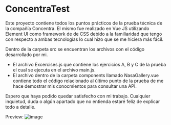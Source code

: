 # ConcentraTest

Este proyecto contiene todos los puntos prácticos de la prueba técnica de la compañía Concentra. El mismo fue realizado en Vue JS utilizando Element UI como framework de de CSS debido a la familiaridad que tengo con respecto a ambas tecnologías lo cual hizo que se me hiciera más fácil.

Dentro de la carpeta src se encuentran los archivos con el código desarrollado por mi.
  - El archivo Excercises.js que contiene los ejercicios A, B y C de la prueba el cual se ejecuta en el archivo main.js.
  - El archivo dentro de la carpeta components llamado NasaGallery.vue contiene todo el código relacionado al último punto de la prueba de me hace demostrar mis conocmientos para consultar una API.

Espero que haya podido quedar satisfecho con mi trabajo. Cualquier inquietud, duda o algún apartado que no entienda estaré feliz de explicar todo a detalle.

Preview:
![image](https://user-images.githubusercontent.com/45038839/163202240-e8ea0bef-9cc0-48b2-ba07-5fa7bc6a173d.png)
